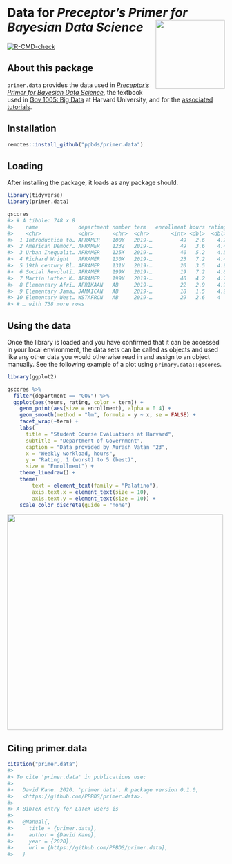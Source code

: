 
<!-- README is generated from README.Rmd, edit ONLY this file if needed. But, after you edit it, you NEED TO KNIT IT BY HAND in order to create the new README.md, which is the thing which is actually used. -->

# Data for *Preceptor’s Primer for <br/> Bayesian Data Science* <img src="man/figures/ulysses_hex_data.png" align = "right"  width="160">

<!-- badges: start -->

[![R-CMD-check](https://github.com/PPBDS/primer.data/workflows/R-CMD-check/badge.svg)](https://github.com/PPBDS/primer.data/actions)
<!-- badges: end -->

## About this package

`primer.data` provides the data used in *[Preceptor’s Primer for
Bayesian Data Science](https://ppbds.github.io/primer)*, the textbook
used in [Gov 1005: Big
Data](https://www.davidkane.info/files/gov_1005_spring_2021.html) at
Harvard University, and for the [associated
tutorials](https://ppbds.github.io/primer.tutorials).

## Installation

``` r
remotes::install_github("ppbds/primer.data")
```

## Loading

After installing the package, it loads as any package should.

``` r
library(tidyverse) 
library(primer.data)

qscores
#> # A tibble: 748 x 8
#>    name             department number term   enrollment hours rating instructor 
#>    <chr>            <chr>      <chr>  <chr>       <int> <dbl>  <dbl> <chr>      
#>  1 Introduction to… AFRAMER    100Y   2019-…         49   2.6    4.2 Jesse McCa…
#>  2 American Democr… AFRAMER    123Z   2019-…         49   3.6    4.4 Cornel West
#>  3 Urban Inequalit… AFRAMER    125X   2019-…         40   5.2    4.5 Elizabeth …
#>  4 Richard Wright   AFRAMER    130X   2019-…         23   7.2    4.4 Glenda Car…
#>  5 19th century Bl… AFRAMER    131Y   2019-…         20   3.5    4.9 Linda Chav…
#>  6 Social Revoluti… AFRAMER    199X   2019-…         19   7.2    4.8 Alejandro …
#>  7 Martin Luther K… AFRAMER    199Y   2019-…         40   4.2    4.7 Brandon Mi…
#>  8 Elementary Afri… AFRIKAAN   AB     2019-…         22   2.9    4.9 John M Mug…
#>  9 Elementary Jama… JAMAICAN   AB     2019-…         18   1.5    4.9 John M Mug…
#> 10 Elementary West… WSTAFRCN   AB     2019-…         29   2.6    4   John M Mug…
#> # … with 738 more rows
```

## Using the data

Once the library is loaded and you have confirmed that it can be
accessed in your local environment, the data sets can be called as
objects and used like any other data you would otherwise read in and
assign to an object manually. See the following example of a plot using
`primary.data::qscores`.

<!-- 

Try to make this work:

library(tidyverse)
library(primer.data)

cces %>% 
  select(state, faminc, ideology) %>% 
  mutate(ideology = as.numeric(fct_recode(ideology, 
                                          '-2' = 'Very Liberal',
                                          '-1' = 'Liberal',
                                          '0' = 'Moderate',
                                          '1' = 'Conservative',
                                          '2' = 'Very Conservative',
                                          '9' = 'Not Sure'))) %>% 
  mutate(faminc = as.numeric(fct_recode(faminc, 
                                          '1' = 'Less than 10k',
                                          '2' = '10k - 20k',
                                          '3' = '20k - 30k',
                                          '4' = '30k - 40k',
                                          '5' = '40k - 50k',
                                          '6' = '50k - 60k',
                                          '7' = '60k - 70k',
                                          '8' = '70k - 80k',
                                          '9' = '80k - 100k',
                                          '10' = '100k - 120k',
                                          '11' = '120k - 150k',
                                          '12' = '150k+'))) %>% 
  mutate(state = as.factor(state)) %>% 
  filter(ideology != 9) %>% 
  drop_na() %>% 
  head(100000) %>% 
  
    ggplot(., aes(x = ideology, y = faminc)) +
      geom_smooth(method = "gam") 
-->

``` r
library(ggplot2)

qscores %>% 
  filter(department == "GOV") %>% 
  ggplot(aes(hours, rating, color = term)) +
    geom_point(aes(size = enrollment), alpha = 0.4) +
    geom_smooth(method = "lm", formula = y ~ x, se = FALSE) +
    facet_wrap(~term) +
    labs(
      title = "Student Course Evaluations at Harvard",
      subtitle = "Department of Government",
      caption = "Data provided by Aurash Vatan '23",
      x = "Weekly workload, hours",
      y = "Rating, 1 (worst) to 5 (best)",
      size = "Enrollment") +
    theme_linedraw() +
    theme(
        text = element_text(family = "Palatino"),
        axis.text.x = element_text(size = 10),
        axis.text.y = element_text(size = 10)) +
    scale_color_discrete(guide = "none")
```

<!-- DK: We need some comments explaining what this is doing and how we can replace it. Specifically, why place the figure in man/ rather than inst/? Why can't we just have this code run and save/show the image? Hate the eval=FALSE above. -->

<img src= "man/figures/README-plot-1.png" align="center" height="500">

## Citing primer.data

``` r
citation("primer.data")
#> 
#> To cite 'primer.data' in publications use:
#> 
#>   David Kane. 2020. 'primer.data'. R package version 0.1.0,
#>   <https://github.com/PPBDS/primer.data>.
#> 
#> A BibTeX entry for LaTeX users is
#> 
#>   @Manual{,
#>     title = {primer.data},
#>     author = {David Kane},
#>     year = {2020},
#>     url = {https://github.com/PPBDS/primer.data},
#>   }
```
